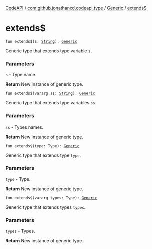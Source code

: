 [CodeAPI](../../index.md) / [com.github.jonathanxd.codeapi.type](../index.md) / [Generic](index.md) / [extends$](.)

# extends$

`fun extends$(s: `[`String`](https://kotlinlang.org/api/latest/jvm/stdlib/kotlin/-string/index.html)`): `[`Generic`](index.md)

Generic type that extends type variable `s`.

### Parameters

`s` - Type name.

**Return**
New instance of generic type.

`fun extends$(vararg ss: `[`String`](https://kotlinlang.org/api/latest/jvm/stdlib/kotlin/-string/index.html)`): `[`Generic`](index.md)

Generic type that extends type variables `ss`.

### Parameters

`ss` - Types names.

**Return**
New instance of generic type.

`fun extends$(type: Type): `[`Generic`](index.md)

Generic type that extends type `type`.

### Parameters

`type` - Type.

**Return**
New instance of generic type.

`fun extends$(vararg types: Type): `[`Generic`](index.md)

Generic type that extends types `types`.

### Parameters

`types` - Types.

**Return**
New instance of generic type.

